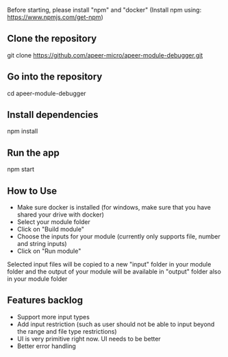 Before starting, please install "npm" and "docker"
(Install npm using: https://www.npmjs.com/get-npm)

## Clone the repository
git clone https://github.com/apeer-micro/apeer-module-debugger.git

## Go into the repository
cd apeer-module-debugger

## Install dependencies
npm install

## Run the app
npm start


## How to Use
- Make sure docker is installed (for windows, make sure that you have shared your drive with docker)
- Select your module folder
- Click on "Build module"
- Choose the inputs for your module (currently only supports file, number and string inputs)
- Click on "Run module"

Selected input files will be copied to a new "input" folder in your module folder and the output of your module will be available in "output" folder also in your module folder


## Features backlog
- Support more input types
- Add input restriction (such as user should not be able to input beyond the range and file type restrictions)
- UI is very primitive right now. UI needs to be better
- Better error handling